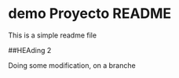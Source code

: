 # demo Proyecto README

This is a simple readme file

##HEAding 2

Doing some modification, on a branche
